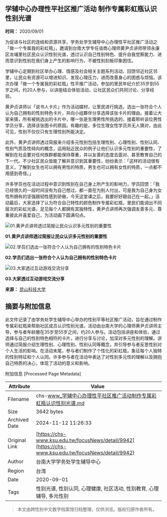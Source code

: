 ## 学辅中心办理性平社区推广活动 制作专属彩虹瓶认识性别光谱

**时间：** 2020/09/01

为促进与社区的连结和资源共享，学务处学生辅导中心办理性平社区推广活动之「做一个专属我的彩虹瓶」，邀请到台南大学专任谘商心理师黄尹贞讲师带领永康区龙埔里社区民众认识性别光谱，透过认识自己性别特色、提升自我觉察能力、进而意识到性别在我们身上产生的影响行为，不被性别刻板印象困住。

学辅中心定期到社区举办心理、情感及社会相关主题系列活动、回馈邻近社区邻里，让民众有资源可以增进知识、发现心理压力，进而改善身心的困惑与烦恼。该次办理「做一个专属我的彩虹瓶」性平推广活动，参加的里民年纪介於35岁到55岁之间，约20人参与，以讲座结合体验活动，让社区民众们共同讨论、分享经验。

黄尹贞讲师以「说书人卡片」作为活动媒材，让里民进行挑选，选出一张符合个人认为自己拥有的性别特色卡片，并向小组夥伴分享选择该张卡片的理由。接着让大家来猜，所有被挑选出的卡片中，哪一张是生理男性所挑选的，接着聆听该位男性学员分享，选择该张图卡的原因。有趣的是，多位生理女性学员并无人猜对，由此可见，性别不仅仅只有生理性别所能决定。

此外，黄尹贞讲师透过简报来介绍多元性别包括生理性别、心理性别、性别认同、性别气质及性倾向的概念，运用贴近民众的例子让他们认识多元性别的重要性，了解到在社会要对任何族群都能保持尊重，并以友善的态度去面对、甚至教育自己的下一代。不少社区民众皆能了解并意识到其重要性，纷纷表示：「这样的活动很有意义，了解到女生也可以拥有男性的特质，男生也可以拥有女性的特质，一点都不用感到奇怪。」

许多学员也在活动过程中意识到性别在自己身上所产生的影响力，学员回馈：「我已经很久的一段时间没有为自己想过，都一直在为别人付出，可是我为自己身为女性所拥有的坚强跟韧性感到骄傲，今天这堂课之后，我要好好跟自己在一起。」活动最后，大家选择了认为符合自己特性的颜色制作专属彩虹瓶，里民们能调出不同层次的彩虹光谱，足见每个人都拥有其独特性，黄尹贞讲师再次强调友善多元、尊重彼此并喜爱自己，为活动画下圆满句点。

![01.黄尹贞讲师透过简报让民众认识多元性别的重要性](//my.ksu.edu.tw/img/bbcode/vE27wvZ_i9RcMGHubR67Xriqx24hcP3_qzG_rHW3MmS!4MSLuDHKrifh_n54DD4LjQ!PdnS_ddkKcXjrlR3ZQuVF0zJjFa8g1gOL18acpll_FiLqhkn9YRKZQ5m5rTd766FiIR3dFymrtULHK!Na0A--.jpg)

**01.黄尹贞讲师透过简报让民众认识多元性别的重要性**

![02.学员们选出一张符合个人认为自己拥有的性别特色卡片](//my.ksu.edu.tw/img/bbcode/vE27wvZ_i9RcMGHubR67Xriqx24hcP3_qzG_rHW3MmS!4MSLuDHKrifh_n54DD4LjQ!PdnS_ddkKcXjrlR3ZQtEjrFz7GLSN0BCz95X1vO3Wre4JnIgXWvFcI0q7!0hM1tWHtOtJWMQkaMCgYpSQng--.jpg)

**02.学员们选出一张符合个人认为自己拥有的性别特色卡片**

![03.大家透过互动游戏交流分享](//my.ksu.edu.tw/img/bbcode/vE27wvZ_i9RcMGHubR67Xriqx24hcP3_qzG_rHW3MmS!4MSLuDHKrifh_n54DD4LjQ!PdnS_ddkKcXjrlR3ZQoLX!gtvZH0QXO1Ea3f2WG2WMwGh!QtnUB4ENiIMddX8dCcEOQAeirmhiviB_u17cg--.jpg)

**03.大家透过互动游戏交流分享**

**来源：** [昆山科技大学](https://chs-www.ksu.edu.tw/focusNews/detail/9942)

## 摘要与附加信息

<!-- tcd_abstract -->
此文件记录了由学务处学生辅导中心举办的性别平等社区推广活动，旨在通过制作专属彩虹瓶来帮助社区成员认识性别光谱。活动由台南大学的心理师黄尹贞讲师主导，参与者年龄層在35岁至55岁之间，约20人参与。活动包括讲座和体验，通过选择与自己的性别特色相符的卡片，进行分享与讨论，加深对多元性别的理解。讲师通过简报介绍生理性别、心理性别、性别认同等概念，并引导参与者反思性别对个人生活的影响。在活动末尾，参与者们制作了个性化的彩虹瓶，象征每个人独特的性别特征和个人认同。许多参与者在活动中表达了对性别多元性的理解以及拥抱自己特质的决心，体现了活动的意义和影响。
<!-- tcd_abstract_end -->

附加信息 [Processed Page Metadata]

| Attribute       | Value                                  |
|-----------------|----------------------------------------|
| Filename        | chs-www_学辅中心办理性平社区推广活动制作专属彩虹瓶认识性别光谱.md                             |
| Size            | 3642 bytes                           |
| Archived Date   | 2024-11-12 11:26:33                             |
| Original Link   | [https://chs-www.ksu.edu.tw/focusNews/detail/9942](https://chs-www.ksu.edu.tw/focusNews/detail/9942)                       |
| Author          | 台南大学学务处学生辅导中心                               |
| Region          | 台湾                               |
| Date            | 2020-09-01                                 |
| Tags            | 性别光谱, 性别认同, 心理健康, 社区活动, 性别教育, 心理辅导, 多元性别                                 |
>
> 本文由跨性别中文数字档案馆归档整理，仅供浏览。版权归原作者所有。
>